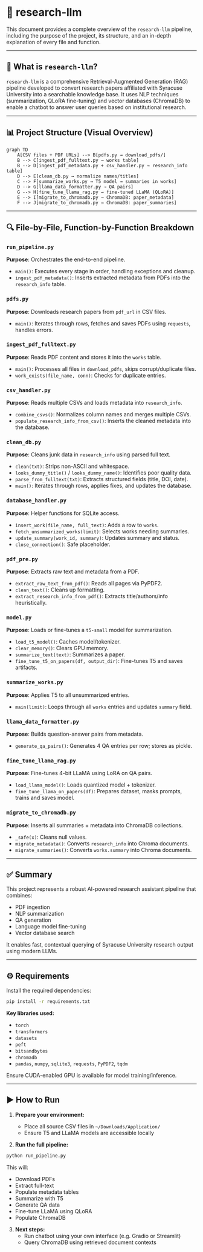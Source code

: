 
# 🧠 research-llm

This document provides a complete overview of the `research-llm` pipeline, including the purpose of the project, its structure, and an in-depth explanation of every file and function.

---

## 📖 What is `research-llm`?

`research-llm` is a comprehensive Retrieval-Augmented Generation (RAG) pipeline developed to convert research papers affiliated with Syracuse University into a searchable knowledge base. It uses NLP techniques (summarization, QLoRA fine-tuning) and vector databases (ChromaDB) to enable a chatbot to answer user queries based on institutional research.

---

## 📊 Project Structure (Visual Overview)

```mermaid
graph TD
    A[CSV files + PDF URLs] --> B[pdfs.py → download_pdfs/]
    B --> C[ingest_pdf_fulltext.py → works table]
    B --> D[ingest_pdf_metadata.py + csv_handler.py → research_info table]
    D --> E[clean_db.py → normalize names/titles]
    C --> F[summarize_works.py → T5 model → summaries in works]
    D --> G[llama_data_formatter.py → QA pairs]
    G --> H[fine_tune_llama_rag.py → fine-tuned LLaMA (QLoRA)]
    E --> I[migrate_to_chromadb.py → ChromaDB: paper_metadata]
    F --> J[migrate_to_chromadb.py → ChromaDB: paper_summaries]

```

---

## 🔍 File-by-File, Function-by-Function Breakdown

### `run_pipeline.py`
**Purpose**: Orchestrates the end-to-end pipeline.
- `main()`: Executes every stage in order, handling exceptions and cleanup.
- `ingest_pdf_metadata()`: Inserts extracted metadata from PDFs into the `research_info` table.

### `pdfs.py`
**Purpose**: Downloads research papers from `pdf_url` in CSV files.
- `main()`: Iterates through rows, fetches and saves PDFs using `requests`, handles errors.

### `ingest_pdf_fulltext.py`
**Purpose**: Reads PDF content and stores it into the `works` table.
- `main()`: Processes all files in `download_pdfs`, skips corrupt/duplicate files.
- `work_exists(file_name, conn)`: Checks for duplicate entries.

### `csv_handler.py`
**Purpose**: Reads multiple CSVs and loads metadata into `research_info`.
- `combine_csvs()`: Normalizes column names and merges multiple CSVs.
- `populate_research_info_from_csv()`: Inserts the cleaned metadata into the database.

### `clean_db.py`
**Purpose**: Cleans junk data in `research_info` using parsed full text.
- `clean(txt)`: Strips non-ASCII and whitespace.
- `looks_dummy_title()` / `looks_dummy_name()`: Identifies poor quality data.
- `parse_from_fulltext(txt)`: Extracts structured fields (title, DOI, date).
- `main()`: Iterates through rows, applies fixes, and updates the database.

### `database_handler.py`
**Purpose**: Helper functions for SQLite access.
- `insert_work(file_name, full_text)`: Adds a row to `works`.
- `fetch_unsummarized_works(limit)`: Selects works needing summaries.
- `update_summary(work_id, summary)`: Updates summary and status.
- `close_connection()`: Safe placeholder.

### `pdf_pre.py`
**Purpose**: Extracts raw text and metadata from a PDF.
- `extract_raw_text_from_pdf()`: Reads all pages via PyPDF2.
- `clean_text()`: Cleans up formatting.
- `extract_research_info_from_pdf()`: Extracts title/authors/info heuristically.

### `model.py`
**Purpose**: Loads or fine-tunes a `t5-small` model for summarization.
- `load_t5_model()`: Caches model/tokenizer.
- `clear_memory()`: Clears GPU memory.
- `summarize_text(text)`: Summarizes a paper.
- `fine_tune_t5_on_papers(df, output_dir)`: Fine-tunes T5 and saves artifacts.

### `summarize_works.py`
**Purpose**: Applies T5 to all unsummarized entries.
- `main(limit)`: Loops through all `works` entries and updates `summary` field.

### `llama_data_formatter.py`
**Purpose**: Builds question-answer pairs from metadata.
- `generate_qa_pairs()`: Generates 4 QA entries per row; stores as pickle.

### `fine_tune_llama_rag.py`
**Purpose**: Fine-tunes 4-bit LLaMA using LoRA on QA pairs.
- `load_llama_model()`: Loads quantized model + tokenizer.
- `fine_tune_llama_on_papers(df)`: Prepares dataset, masks prompts, trains and saves model.

### `migrate_to_chromadb.py`
**Purpose**: Inserts all summaries + metadata into ChromaDB collections.
- `_safe(x)`: Cleans null values.
- `migrate_metadata()`: Converts `research_info` into Chroma documents.
- `migrate_summaries()`: Converts `works.summary` into Chroma documents.

---

## ✅ Summary
This project represents a robust AI-powered research assistant pipeline that combines:
- PDF ingestion
- NLP summarization
- QA generation
- Language model fine-tuning
- Vector database search

It enables fast, contextual querying of Syracuse University research output using modern LLMs.

---

## ⚙️ Requirements
Install the required dependencies:

```bash
pip install -r requirements.txt
```

**Key libraries used:**
- `torch`
- `transformers`
- `datasets`
- `peft`
- `bitsandbytes`
- `chromadb`
- `pandas`, `numpy`, `sqlite3`, `requests`, `PyPDF2`, `tqdm`

Ensure CUDA-enabled GPU is available for model training/inference.

---

## ▶️ How to Run

1. **Prepare your environment:**
   - Place all source CSV files in `~/Downloads/Application/`
   - Ensure T5 and LLaMA models are accessible locally

2. **Run the full pipeline:**

```bash
python run_pipeline.py
```

This will:
- Download PDFs
- Extract full-text
- Populate metadata tables
- Summarize with T5
- Generate QA data
- Fine-tune LLaMA using QLoRA
- Populate ChromaDB

3. **Next steps:**
   - Run chatbot using your own interface (e.g. Gradio or Streamlit)
   - Query ChromaDB using retrieved document contexts
